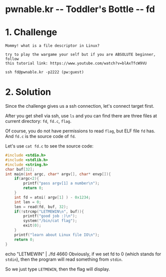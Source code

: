 # pwnable.kr -- Toddler's Bottle -- fd

# 1. Challenge

```
Mommy! what is a file descriptor in Linux?

try to play the wargame your self but if you are ABSOLUTE beginner, follow
this tutorial link: https://www.youtube.com/watch?v=blAxTfcW9VU

ssh fd@pwnable.kr -p2222 (pw:guest)
```

# 2. Solution

Since the challenge gives us a ssh connection, let's connect target first.

After you get shell via ssh, use `ls` and you can find there are three files at current directory: `fd`, `fd.c`, `flag`.

Of course, you do not have permissions to read `flag`, but ELF file `fd` has. And `fd.c` is the source code of `fd`.

Let's use `cat fd.c` to see the source code:

```c
#include <stdio.h>
#include <stdlib.h>
#include <string.h>
char buf[32];
int main(int argc, char* argv[], char* envp[]){
    if(argc<2){
        printf("pass argv[1] a number\n");
        return 0;
    }
    int fd = atoi( argv[1] ) - 0x1234;
    int len = 0;
    len = read(fd, buf, 32);
    if(!strcmp("LETMEWIN\n", buf)){
        printf("good job :)\n");
        system("/bin/cat flag");
        exit(0);
    }
    printf("learn about Linux file IO\n");
    return 0;
}
```
echo "LETMEWIN" | ./fd 4660
Obviously, if we set fd to 0 (which stands for `stdin`), then the program will read something from `stdin`. 

So we just type `LETMEWIN`, then the flag will display.
